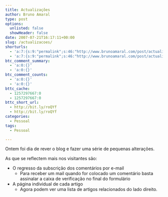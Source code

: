 ```yaml
---
title: Actualizações
author: Bruno Amaral
type: post
options:
  unlisted: false
  showHeader: false
date: 2007-07-21T16:17:11+00:00
slug: /actualizacoes/
shorturls:
  - 'a:7:{s:9:"permalink";s:46:"http://www.brunoamaral.com/post/actualizacoes/";s:7:"tinyurl";s:25:"http://tinyurl.com/dh7g36";s:4:"isgd";s:17:"http://is.gd/pJU7";s:5:"bitly";s:19:"http://bit.ly/j9LAb";s:5:"snipr";s:22:"http://snipr.com/evvd6";s:5:"snurl";s:22:"http://snurl.com/evvd6";s:7:"snipurl";s:24:"http://snipurl.com/evvd6";}'
  - 'a:7:{s:9:"permalink";s:46:"http://www.brunoamaral.com/post/actualizacoes/";s:7:"tinyurl";s:25:"http://tinyurl.com/dh7g36";s:4:"isgd";s:17:"http://is.gd/pJU7";s:5:"bitly";s:19:"http://bit.ly/j9LAb";s:5:"snipr";s:22:"http://snipr.com/evvd6";s:5:"snurl";s:22:"http://snurl.com/evvd6";s:7:"snipurl";s:24:"http://snipurl.com/evvd6";}'
btc_comment_summary:
  - 'a:0:{}'
  - 'a:0:{}'
btc_comment_counts:
  - 'a:0:{}'
  - 'a:0:{}'
bttc_cache:
  - 1257297667:0
  - 1257297667:0
bttc_short_url:
  - http://bit.ly/roQYf
  - http://bit.ly/roQYf
categories:
  - Pessoal
tags:
  - Pessoal

---
```

Ontem foi dia de rever o blog e fazer uma série de pequenas alterações.

As que se reflectem mais nos visitantes são:

  * O regresso da subscrição dos comentários por e-mail 
      * Para receber um mail quando for colocado um comentário basta assinalar a caixa de verificação no final do formulário
  * A página individual de cada artigo 
      * Agora podem ver uma lista de artigos relacionados do lado direito.